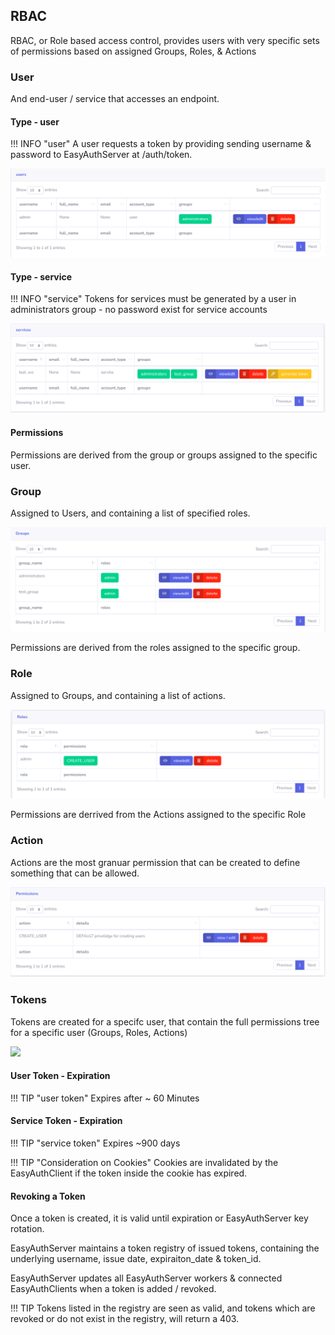 ## RBAC
RBAC, or Role based access control, provides users with very specific sets of permissions based on assigned Groups, Roles, & Actions

### User
And end-user / service that accesses an endpoint. 

#### Type - user

!!! INFO "user"
    A user requests a token by providing sending username & password to EasyAuthServer at /auth/token.

![](images/gui/users_gui.png)


#### Type - service 
!!! INFO "service"
    Tokens for services must be generated by a user in administrators group - no password exist for service accounts

![](images/gui/services_gui.png)

#### Permissions
Permissions are derived from the group or groups assigned to the specific user.

### Group
Assigned to Users, and containing a list of specified roles.

![](images/gui/groups_gui.png)

Permissions are  derived from the roles assigned to the specific group.

### Role
Assigned to Groups, and containing a list of actions.

![](images/gui/roles_gui.png)

Permissions are derrived from the Actions assigned to the specific Role

### Action
Actions are the most granuar permission that can be created to define something that can be allowed.

![](images/gui/actions_gui.png)

### Tokens
Tokens are created for a specifc user, that contain the full permissions tree for a specific user (Groups, Roles, Actions)

![](images/gui/tokens_gui.png)


#### User Token - Expiration

!!! TIP "user token"
    Expires after ~ 60 Minutes

#### Service Token - Expiration

!!! TIP "service token"
    Expires ~900 days 

!!! TIP "Consideration on Cookies"
    Cookies are invalidated by the EasyAuthClient if the token inside the cookie has expired.

#### Revoking a Token
Once a token is created, it is valid until expiration or EasyAuthServer key rotation. 


EasyAuthServer maintains a token registry of issued tokens, containing the underlying username, issue date, expiraiton_date & token_id. 

EasyAuthServer updates all EasyAuthServer workers & connected EasyAuthClients when a token is added / revoked. 

!!! TIP
    Tokens listed in the registry are seen as valid, and tokens which are revoked or do not exist in the registry, will return a 403.